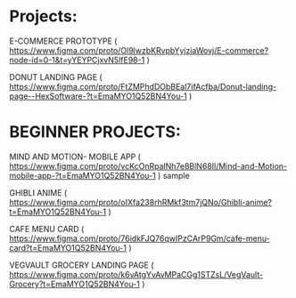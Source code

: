 # Projects:

E-COMMERCE PROTOTYPE ( https://www.figma.com/proto/Ol9lwzbKRvpbYyjziaWovj/E-commerce?node-id=0-1&t=yYEYPCjxvN5lfE98-1 )

DONUT LANDING PAGE ( https://www.figma.com/proto/FtZMPhdDObBEal7ifAcfba/Donut-landing-page--HexSoftware-?t=EmaMYO1Q52BN4You-1 )

# BEGINNER PROJECTS: 

MIND AND MOTION- MOBILE APP ( https://www.figma.com/proto/vcKcOnRpalNh7e8BlN68Il/Mind-and-Motion-mobile-app-?t=EmaMYO1Q52BN4You-1 ) sample

GHIBLI ANIME ( https://www.figma.com/proto/oIXfa238rhRMkf3tm7jQNo/Ghibli-anime?t=EmaMYO1Q52BN4You-1 )

CAFE MENU CARD ( https://www.figma.com/proto/76idkFJQ76qwIPzCArP9Gm/cafe-menu-card?t=EmaMYO1Q52BN4You-1 )

VEGVAULT GROCERY LANDING PAGE ( https://www.figma.com/proto/k6vAtgYvAvMPaCGg1STZsL/VegVault-Grocery?t=EmaMYO1Q52BN4You-1 )
